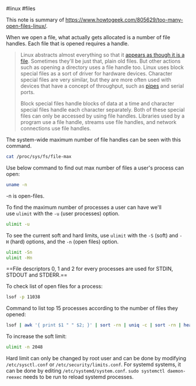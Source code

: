 #linux #files 

This note is summary of https://www.howtogeek.com/805629/too-many-open-files-linux/.

When we open a file, what actually gets allocated is a number of file handles. Each file that is opened requires a handle.

>Linux abstracts almost everything so that it [appears as though it is a file](https://www.howtogeek.com/117939/htg-explains-what-everything-is-a-file-means-on-linux/). Sometimes they'll be just that, plain old files. But other actions such as opening a directory uses a file handle too. Linux uses block special files as a sort of driver for hardware devices. Character special files are very similar, but they are more often used with devices that have a concept of throughput, such as [pipes](https://www.howtogeek.com/438882/how-to-use-pipes-on-linux/) and serial ports.
>
> Block special files handle blocks of data at a time and character special files handle each character separately. Both of these special files can only be accessed by using file handles. Libraries used by a program use a file handle, streams use file handles, and network connections use file handles.

The system-wide maximum number of file handles can be seen with this command.

```bash
cat /proc/sys/fs/file-max
```

Use below command to find out max number of files a user's process can open:

```bash
uname -n
```

-n is open-files.

To find the maximum number of processes a user can have we'll use `ulimit` with the `-u` (user processes) option.

```bash
ulimit -u
```

To see the current soft and hard limits, use `ulimit` with the `-S` (soft) and `-H` (hard) options, and the `-n` (open files) option.

```bash
ulimit -Sn
ulimit -Hn
```



==File descriptors 0, 1 and 2 for every processes are used for STDIN, STDOUT and STDERR.==

To check list of open files for a process:

```bash
lsof -p 11038
```

Command to list top 15 processes according to the number of files they opened:

```bash
lsof | awk '{ print $1 " " $2; }' | sort -rn | uniq -c | sort -rn | head -15
```

To increase the soft limit:

```bash
ulimit -n 2048
```

Hard limit can only be changed by root user and can be done by modifying `/etc/sysctl.conf` or `/etc/security/limits.conf`. For systemd systems, it can be done by editing `/etc/systemd/system.conf`.  `sudo systemctl daemon-reexec` needs to be run to reload systemd processes.